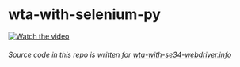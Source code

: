 # wta-with-selenium-py

[![Watch the video](https://img.youtube.com/vi/flYPBGNoIfQ/mq3.jpg)](https://youtu.be/flYPBGNoIfQ)

###### Source code in this repo is written for [wta-with-se34-webdriver.info](https://wta-with-se34-webdriver.info)
